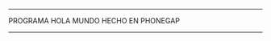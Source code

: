 ********************************************************************************
PROGRAMA HOLA MUNDO HECHO EN PHONEGAP
********************************************************************************
